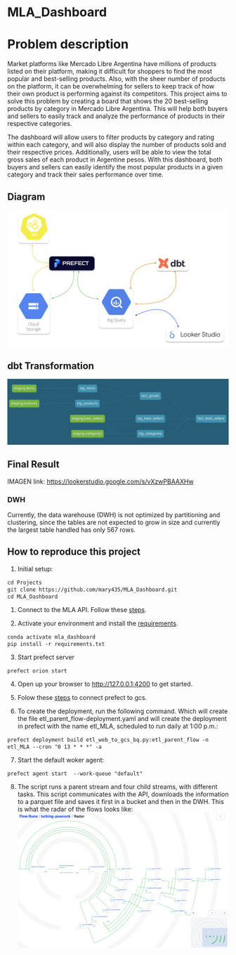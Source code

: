 # MLA_Dashboard

# Problem description

Market platforms like Mercado Libre Argentina have millions of products listed on their platform, making it difficult for shoppers to find the most popular and best-selling products. Also, with the sheer number of products on the platform, it can be overwhelming for sellers to keep track of how their own product is performing against its competitors. This project aims to solve this problem by creating a board that shows the 20 best-selling products by category in Mercado Libre Argentina. This will help both buyers and sellers to easily track and analyze the performance of products in their respective categories.

The dashboard will allow users to filter products by category and rating within each category, and will also display the number of products sold and their respective prices. Additionally, users will be able to view the total gross sales of each product in Argentine pesos. With this dashboard, both buyers and sellers can easily identify the most popular products in a given category and track their sales performance over time.

## Diagram
![Diagrama](images/diagram.png)

## dbt Transformation
![Transformation](images/dbt_transformation.png)

## Final Result
IMAGEN
link: https://lookerstudio.google.com/s/vXzwPBAAXHw

### DWH
Currently, the data warehouse (DWH) is not optimized by partitioning and clustering, since the tables are not expected to grow in size and currently the largest table handled has only 567 rows.

## How to reproduce this project

1. Initial setup:
```
cd Projects
git clone https://github.com/mary435/MLA_Dashboard.git
cd MLA_Dashboard
```

1. Connect to the MLA API. Follow these [steps](How_api_connect.md).

2. Activate your environment and install the [requirements](requirements.txt).
``` 
conda activate mla_dashboard
pip install -r requirements.txt
```
3. Start prefect server
``` 
prefect orion start
```
4. Open up your browser to http://127.0.0.1:4200 to get started. 

5. Folow these [steps](how_connect_gcs.md) to connect prefect to gcs.

6. To create the deployment, run the following command. Which will create the file etl_parent_flow-deployment.yaml and will create the deployment in prefect with the name etl_MLA, scheduled to run daily at 1:00 p.m.:
```
prefect deployment build etl_web_to_gcs_bq.py:etl_parent_flow -n etl_MLA --cron "0 13 * * *" -a
```
7. Start the default woker agent:
```
prefect agent start  --work-queue "default"
```
8. The script runs a parent stream and four child streams, with different tasks. This script communicates with the API, downloads the information to a parquet file and saves it first in a bucket and then in the DWH.
This is what the radar of the flows looks like:
![Radar](images/radar_flow.png)

